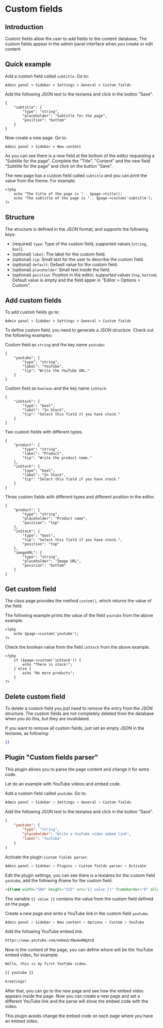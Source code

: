 # Custom fields
<!-- position: 7 -->

<h2 id="introduction">Introduction</h2>

Custom fields allow the user to add fields to the content database; The custom fields appear in the admin panel interface when you create or edit content.

<h2 id="quick-example">Quick example</h2>

Add a custom field called `subtitle`. Go to:
```
Admin panel > Sidebar > Settings > General > Custom fields
```

Add the following JSON text to the textarea and click in the button "Save".
```
{
    "subtitle": {
        "type": "string",
        "placeholder": "Subtitle for the page",
		"position": "bottom"
    }
}
```

Now create a new page. Go to:
```
Admin panel > Sidebar > New content
```

As you can see there is a new field at the bottom of the editor requesting a "Subtitle for the page". Complete the "Title", "Content" and the new field "Subtitle for the page" and click on the button "Save".

The new page has a custom field called `subtitle` and you can print the value from the theme. For example.
```
<?php
	echo "The title of the page is " . $page->title();
	echo "The subtitle of the page is " . $page->custom('subtitle');
?>
```

<h2 id="structure">Structure</h2>

The structure is defined in the JSON format, and supports the following keys:
- (required) `type`: Type of the custom field, supported values (`string`, `bool`).
- (optional) `label`: The label for the custom field.
- (optional) `tip`: Small text for the user to describe the custom field.
- (optional) `default`: Default value for the custom field.
- (optional) `placeholder`: Small text inside the field.
- (optional) `position`: Position in the editor, supported values (`top`, `bottom`). Default value is empty and the field apper in "Editor > Options > Custom".

<h2 id="add-custom-fields">Add custom fields</h2>

To add custom fields go to:
```
Admin panel > Sidebar > Settings > General > Custom fields
```

To define custom field, you need to generate a JSON structure. Check out the following examples:

Custom field as `string` and the key name `youtube`:
```
{
    "youtube": {
        "type": "string",
        "label": "YouTube",
        "tip": "Write the YouTube URL."
    }
}
```

Custom field as `boolean` and the key name `inStock`:
```
{
    "inStock": {
        "type": "bool",
        "label": "In Stock",
        "tip": "Select this field if you have stock."
    }
}
```

Two custom fields with different types.
```
{
    "product": {
        "type": "string",
        "label": "Product",
        "tip": "Write the product name."
    },
    "inStock": {
        "type": "bool",
        "label": "In Stock",
        "tip": "Select this field if you have stock."
    }
}
```

Three custom fields with different types and different position in the editor.
```
{
    "product": {
        "type": "string",
		"placeholder": "Product name",
		"position": "top"
    },
    "inStock": {
        "type": "bool",
        "tip": "Select this field if you have stock.",
		"position": "top"
    },
    "imageURL": {
        "type": "string",
		"placeholder": "Image URL",
		"position": "bottom"
    }
}
```

<h2 id="get-custom-field">Get custom field</h2>

The class page provides the method `custom()`, which returns the value of the field.

The following example prints the value of the field `youtube` from the above example.
```
<?php
    echo $page->custom('youtube');
?>
```

Check the boolean value from the field `inStock` from the above example.
```
<?php
    if ($page->custom('inStock')) {
        echo "There is stock!";
    } else {
        echo "No more products";
    }
?>
```

<h2 id="delete-custom-field">Delete custom field</h2>

To delete a custom field you just need to remove the entry from the JSON structure. The custom fields are not completely deleted from the database when you do this, but they are invalidated.

If you want to remove all custom fields, just set an empty JSON in the textarea, as following:
```json
{}
```

<h2 id="plugin-custom-fields-parser">Plugin "Custom fields parser"</h2>

This plugin allows you to parse the page content and change it for extra code.

Let do an example with YouTube videos and embed code.

Add a custom field called `youtube`. Go to:
```bash
Admin panel > Sidebar > Settings > General > Custom fields
```

Add the following JSON text to the textarea and click in the button "Save".
```json
{
    "youtube": {
        "type": "string",
        "placeholder": "Write a YouTube video embed link",
		"label": "YouTube"
    }
}
```

Activate the plugin `Custom fields parser`.
```bash
Admin panel > Sidebar > Plugins > Custom fields parser > Activate
```

Edit the plugin settings, you can see there is a textarea for the custom field `youtube`, add the following iframe for the custom field.
```html
<iframe width="560" height="315" src="{{ value }}" frameborder="0" allow="autoplay" allowfullscreen></iframe>
```

The variable `{{ value }}` contains the value from the custom field defined on the page.

Create a new page and write a YouTube link in the custom field `youtube`.
```bash
Admin panel > Sidebar > New content > Options > Custom > YouTube
```

Add the following YouTube embed link.
```bash
https://www.youtube.com/embed/dQw4w9WgXcQ
```

Now in the content of the page, you can define where will be the YouTube embed video, for example:
```bash
Hello, this is my first YouTube video.

{{ youtube }}

Greetings!
```

After that, you can go to the new page and see how the embed video appears inside the page. Now you can create a new page and set a different YouTube link and the parse will show the embed code with the video.

This plugin avoids change the embed code on each page where you have an embed video.
